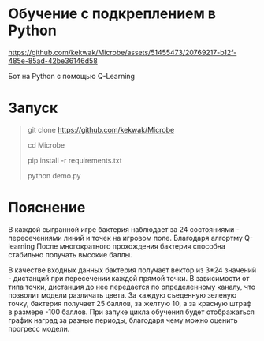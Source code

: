 # Обучение с подкреплением в Python



https://github.com/kekwak/Microbe/assets/51455473/20769217-b12f-485e-85ad-42be36146d58



Бот на Python с помощью Q-Learning

# Запуск
>git clone https://github.com/kekwak/Microbe
>
>cd Microbe
>
>pip install -r requirements.txt
>
>python demo.py

# Пояснение
В каждой сыгранной игре бактерия наблюдает за 24 состояниями - пересечениями линий и точек на игровом поле. Благодаря алгортму Q-learning После многократного прохождения бактерия способна стабильно получать высокие баллы.

В качестве входных данных бактерия получает вектор из 3*24 значений - дистанций при пересечении каждой прямой точки. В зависимости от типа точки, дистанция до нее передается по определенному каналу, что позволит модели различать цвета. За каждую съеденную зеленую точку, бактерия получает 25 баллов, за желтую 10, а за красную штраф в размере -100 баллов. При запуке цикла обучения будет отображаться график наград за разные периоды, благодаря чему можно оценить прогресс модели.

